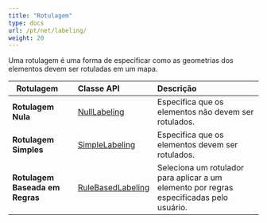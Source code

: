 ```yaml
---
title: "Rotulagem"
type: docs
url: /pt/net/labeling/
weight: 20
---
```


Uma rotulagem é uma forma de especificar como as geometrias dos elementos devem ser rotuladas em um mapa.

|` `**Rotulagem**|**Classe API**|**Descrição**|
| :- | :- | :- |
|**Rotulagem Nula**|[NullLabeling](https://reference.aspose.com/gis/net/aspose.gis.rendering.labelings/nulllabeling)|Especifica que os elementos não devem ser rotulados.|
|**Rotulagem Simples**|[SimpleLabeling](https://reference.aspose.com/gis/net/aspose.gis.rendering.labelings/SimpleLabeling)|Especifica que os elementos devem ser rotulados.|
|**Rotulagem Baseada em Regras**|[RuleBasedLabeling](https://reference.aspose.com/gis/net/aspose.gis.rendering.labelings/rulebasedlabeling)|Seleciona um rotulador para aplicar a um elemento por regras especificadas pelo usuário.|

